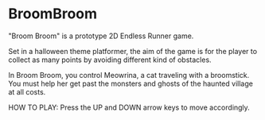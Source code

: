 # BroomBroom
"Broom Broom" is a prototype 2D Endless Runner game.

Set in a halloween theme platformer, the aim of the game is for the player to collect as many points by avoiding different kind of obstacles.

In Broom Broom, you control Meowrina, a cat traveling with a broomstick. You must help her get past the monsters and ghosts of the haunted village at all costs.

HOW TO PLAY: Press the UP and DOWN arrow keys to move accordingly.
